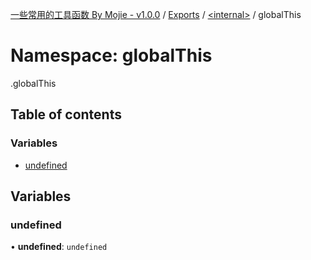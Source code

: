[一些常用的工具函数 By Mojie - v1.0.0](../README.md) / [Exports](../modules.md) / [<internal\>](internal_.md) / globalThis

# Namespace: globalThis

[<internal>](internal_.md).globalThis

## Table of contents

### Variables

- [undefined](internal_.globalThis.md#undefined)

## Variables

### undefined

• **undefined**: `undefined`
